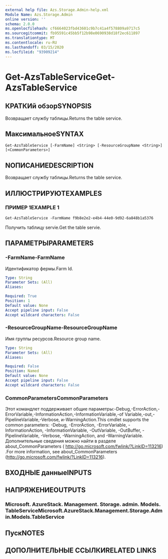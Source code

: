 ```yaml
---
external help file: Azs.Storage.Admin-help.xml
Module Name: Azs.Storage.Admin
online version: ''
schema: 2.0.0
ms.openlocfilehash: cf6664023fbd43601c9b7c41a4f578809a9717c5
ms.sourcegitcommit: fb95591c45bb5f12b98e0690938d18f2ec611897
ms.translationtype: MT
ms.contentlocale: ru-RU
ms.lasthandoff: 03/15/2020
ms.locfileid: "93909214"
---
```

# <span data-ttu-id="24644-101">Get-AzsTableService</span><span class="sxs-lookup"><span data-stu-id="24644-101">Get-AzsTableService</span></span>

## <span data-ttu-id="24644-102">КРАТКИй обзор</span><span class="sxs-lookup"><span data-stu-id="24644-102">SYNOPSIS</span></span>
<span data-ttu-id="24644-103">Возвращает службу таблицы.</span><span class="sxs-lookup"><span data-stu-id="24644-103">Returns the table service.</span></span>

## <span data-ttu-id="24644-104">Максимальное</span><span class="sxs-lookup"><span data-stu-id="24644-104">SYNTAX</span></span>

```
Get-AzsTableService [-FarmName] <String> [-ResourceGroupName <String>] [<CommonParameters>]
```

## <span data-ttu-id="24644-105">NОПИСАНИЕ</span><span class="sxs-lookup"><span data-stu-id="24644-105">DESCRIPTION</span></span>
<span data-ttu-id="24644-106">Возвращает службу таблицы.</span><span class="sxs-lookup"><span data-stu-id="24644-106">Returns the table service.</span></span>

## <span data-ttu-id="24644-107">ИЛЛЮСТРИРУЮТ</span><span class="sxs-lookup"><span data-stu-id="24644-107">EXAMPLES</span></span>

### <span data-ttu-id="24644-108">ПРИМЕР 1</span><span class="sxs-lookup"><span data-stu-id="24644-108">EXAMPLE 1</span></span>
```
Get-AzsTableService -FarmName f9b8e2e2-e4b4-44e0-9d92-6a848b1a5376
```

<span data-ttu-id="24644-109">Получить таблицу servie.</span><span class="sxs-lookup"><span data-stu-id="24644-109">Get the table servie.</span></span>

## <span data-ttu-id="24644-110">ПАРАМЕТРЫ</span><span class="sxs-lookup"><span data-stu-id="24644-110">PARAMETERS</span></span>

### <span data-ttu-id="24644-111">-FarmName</span><span class="sxs-lookup"><span data-stu-id="24644-111">-FarmName</span></span>
<span data-ttu-id="24644-112">Идентификатор фермы.</span><span class="sxs-lookup"><span data-stu-id="24644-112">Farm Id.</span></span>

```yaml
Type: String
Parameter Sets: (All)
Aliases:

Required: True
Position: 1
Default value: None
Accept pipeline input: False
Accept wildcard characters: False
```

### <span data-ttu-id="24644-113">-ResourceGroupName</span><span class="sxs-lookup"><span data-stu-id="24644-113">-ResourceGroupName</span></span>
<span data-ttu-id="24644-114">Имя группы ресурсов.</span><span class="sxs-lookup"><span data-stu-id="24644-114">Resource group name.</span></span>

```yaml
Type: String
Parameter Sets: (All)
Aliases:

Required: False
Position: Named
Default value: None
Accept pipeline input: False
Accept wildcard characters: False
```

### <span data-ttu-id="24644-115">CommonParameters</span><span class="sxs-lookup"><span data-stu-id="24644-115">CommonParameters</span></span>
<span data-ttu-id="24644-116">Этот командлет поддерживает общие параметры:-Debug,-ErrorAction,-ErrorVariable,-InformationAction,-InformationVariable,-of Variable,-out,-PipelineVariable,-Verbose, и-WarningAction.</span><span class="sxs-lookup"><span data-stu-id="24644-116">This cmdlet supports the common parameters: -Debug, -ErrorAction, -ErrorVariable, -InformationAction, -InformationVariable, -OutVariable, -OutBuffer, -PipelineVariable, -Verbose, -WarningAction, and -WarningVariable.</span></span> <span data-ttu-id="24644-117">Дополнительные сведения можно найти в разделе about_CommonParameters ( http://go.microsoft.com/fwlink/?LinkID=113216) .</span><span class="sxs-lookup"><span data-stu-id="24644-117">For more information, see about_CommonParameters (http://go.microsoft.com/fwlink/?LinkID=113216).</span></span>

## <span data-ttu-id="24644-118">ВХОДНЫЕ данные</span><span class="sxs-lookup"><span data-stu-id="24644-118">INPUTS</span></span>

## <span data-ttu-id="24644-119">НАПРЯЖЕНИЕ</span><span class="sxs-lookup"><span data-stu-id="24644-119">OUTPUTS</span></span>

### <span data-ttu-id="24644-120">Microsoft. AzureStack. Management. Storage. admin. Models. TableService</span><span class="sxs-lookup"><span data-stu-id="24644-120">Microsoft.AzureStack.Management.Storage.Admin.Models.TableService</span></span>

## <span data-ttu-id="24644-121">Пуск</span><span class="sxs-lookup"><span data-stu-id="24644-121">NOTES</span></span>

## <span data-ttu-id="24644-122">ДОПОЛНИТЕЛЬНЫЕ ССЫЛКИ</span><span class="sxs-lookup"><span data-stu-id="24644-122">RELATED LINKS</span></span>
